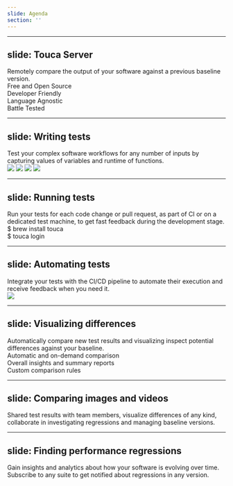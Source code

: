 ```yaml
---
slide: Agenda
section: ''
---
```


<Agenda section="demo" />

---
slide: Touca Server
---

<div class="grid grid-cols-3 gap-6">
  <div class="grid place-content-around">
    <div>Remotely compare the output of your software against a previous baseline version.</div>
    <div class="space-y-2">
      <div class="flex items-center space-x-2">
        <div><heroicons-check-badge class="text-green-500" /></div>
        <div>Free and Open Source</div>
      </div>
      <div class="flex items-center space-x-2">
        <div><heroicons-check-badge class="text-green-500" /></div>
        <div>Developer Friendly</div>
      </div>
      <div class="flex items-center space-x-2">
        <div><heroicons-check-badge class="text-green-500" /></div>
        <div>Language Agnostic</div>
      </div>
      <div class="flex items-center space-x-2">
        <div><heroicons-check-badge class="text-green-500" /></div>
        <div>Battle Tested</div>
      </div>
    </div>
  </div>
  <div class="col-span-2 grid place-content-center">
    <LightOrDark>
      <template #dark>
        <img src="/images/touca-suite-page.dark.png" class="rounded-xl" />
      </template>
      <template #light>
        <img src="/images/touca-suite-page.light.png" class="rounded-xl" />
      </template>
    </LightOrDark>
  </div>
</div>

---
slide: Writing tests
---

<div class="grid grid-cols-3 gap-6">
  <div class="grid place-content-center gap-6">
    <div>Test your complex software workflows for any number of inputs by capturing values of variables and runtime of functions.</div>
    <div class="flex space-x-2">
      <img class="h-[3rem]" src="/images/icon-python.svg" />
      <img class="h-[3rem]" src="/images/icon-cpp.svg" />
      <img class="h-[3rem]" src="/images/icon-nodejs.svg" />
      <img class="h-[3rem]" src="/images/icon-java.svg" />
    </div>
  </div>
  <div class="col-span-2 grid place-content-center">
    <LightOrDark>
      <template #dark>
        <img src="/images/touca-sdk-dark.svg" class="rounded-xl" />
      </template>
      <template #light>
        <img src="/images/touca-sdk-light.svg" class="rounded-xl" />
      </template>
    </LightOrDark>
  </div>
</div>

---
slide: Running tests
---

<div class="grid grid-cols-2 gap-6">
  <div class="grid place-content-center gap-6">
    <div>
      Run your tests for each code change or pull request, as part of CI or
      on a dedicated test machine, to get fast feedback during the development
      stage.
    </div>
    <div class="flex">
      <div class="font-mono text-sm wsl-card p-4">
        $ brew install touca<br />
        $ touca login
      </div>
    </div>
  </div>
  <div class="grid place-content-center">
    <LightOrDark>
      <template #dark>
        <img src="/images/touca-cli-dark.svg" class="rounded-xl" />
      </template>
      <template #light>
        <img src="/images/touca-cli-light.svg" class="rounded-xl" />
      </template>
    </LightOrDark>
  </div>
</div>

---
slide: Automating tests
---

<div class="grid grid-cols-3 gap-6">
  <div class="grid place-content-center gap-6">
    <div>
      Integrate your tests with the CI/CD pipeline to automate their
      execution and receive feedback when you need it.
    </div>
    <div class="flex space-x-2">
      <img class="h-[5rem] wsl-card" src="/images/icon-github-actions.svg" />
    </div>
  </div>
  <div class="col-span-2 grid place-content-center">
    <LightOrDark>
      <template #dark>
        <img src="/images/touca-github-actions-code-dark.svg" class="rounded-xl" />
      </template>
      <template #light>
        <img src="/images/touca-github-actions-code-light.svg" class="rounded-xl" />
      </template>
    </LightOrDark>
  </div>
</div>


---
slide: Visualizing differences
---

<div class="grid grid-cols-3 gap-6">
  <div class="grid place-content-center space-y-12">
    <div>
      Automatically compare new test results and visualizing inspect potential
      differences against your baseline.
    </div>
    <div class="space-y-2">
      <div class="flex items-center space-x-2">
        <div><heroicons-check-badge class="text-green-500" /></div>
        <div class="text-sm">Automatic and on-demand comparison</div>
      </div>
      <div class="flex items-center space-x-2">
        <div><heroicons-check-badge class="text-green-500" /></div>
        <div class="text-sm">Overall insights and summary reports</div>
      </div>
      <div class="flex items-center space-x-2">
        <div><heroicons-check-badge class="text-green-500" /></div>
        <div class="text-sm">Custom comparison rules</div>
      </div>
    </div>
  </div>
  <div class="col-span-2 grid place-content-center">
    <LightOrDark>
      <template #dark>
        <img src="/images/touca-element-page.dark.png" class="rounded-xl" />
      </template>
      <template #light>
        <img src="/images/touca-element-page.light.png" class="rounded-xl" />
      </template>
    </LightOrDark>
  </div>
</div>

---
slide: Comparing images and videos
---

<div class="grid grid-cols-3 gap-6">
  <div class="grid place-content-center space-y-4">
    <div>
      Shared test results with team members, visualize differences of any kind,
      collaborate in investigating regressions and managing baseline versions.
    </div>
    <div class="flex space-x-2">
      <div class="wsl-card"><heroicons-document-text class="text-2xl" /></div>
      <div class="wsl-card"><heroicons-photo class="text-2xl" /></div>
      <div class="wsl-card"><heroicons-film class="text-2xl" /></div>
    </div>
  </div>
  <div class="col-span-2 grid place-content-center">
    <LightOrDark>
      <template #dark>
        <img src="/images/touca-feature-image-visualization.dark.jpg" class="rounded-xl" />
      </template>
      <template #light>
        <img src="/images/touca-feature-image-visualization.dark.jpg" class="rounded-xl" />
      </template>
    </LightOrDark>
  </div>
</div>

---
slide: Finding performance regressions
---

<div class="grid grid-cols-3 gap-6">
  <div class="grid place-content-center space-y-4">
    <div>
      Gain insights and analytics about how your software is evolving over time.
      Subscribe to any suite to get notified about regressions in any version.
    </div>
    <div class="flex space-x-2">
      <div class="wsl-card"><heroicons-light-bulb class="text-2xl" /></div>
      <div class="wsl-card"><heroicons-presentation-chart-line class="text-2xl" /></div>
    </div>
  </div>
  <div class="col-span-2 grid place-content-center">
    <LightOrDark>
      <template #dark>
        <img src="/images/touca-feature-metrics.dark.jpg" class="rounded-xl" />
      </template>
      <template #light>
        <img src="/images/touca-feature-metrics.dark.jpg" class="rounded-xl" />
      </template>
    </LightOrDark>
  </div>
</div>
